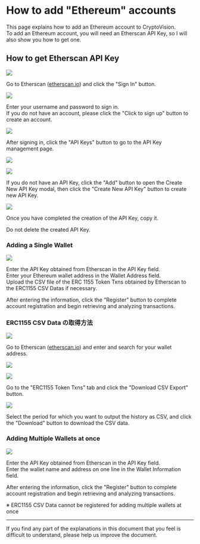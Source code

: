 # How to add "Ethereum" accounts

This page explains how to add an Ethereum account to CryptoVision.  
To add an Ethereum account, you will need an Etherscan API Key, so I will also show you how to get one.

## How to get Etherscan API Key

![](../assets/img/etherscan-apikey-1.jpg)

Go to Etherscan ([etherscan.io](https://etherscan.io)) and click the "Sign In" button.

![](../assets/img/etherscan-apikey-2.jpg)

Enter your username and password to sign in.  
If you do not have an account, please click the "Click to sign up" button to create an account.

![](../assets/img/etherscan-apikey-3.jpg)

After signing in, click the "API Keys" button to go to the API Key management page.

![](../assets/img/etherscan-apikey-4.jpg)

![](../assets/img/etherscan-apikey-5.jpg)

If you do not have an API Key, click the "Add" button to open the Create New API Key modal, then click the "Create New API Key" button to create new API Key.

![](../assets/img/etherscan-apikey-6.jpg)

Once you have completed the creation of the API Key, copy it.

Do not delete the created API Key.

### Adding a Single Wallet

![](../assets/img/account-chain-ethereum-1.jpg)

Enter the API Key obtained from Etherscan in the API Key field.  
Enter your Ethereum wallet address in the Wallet Address field.  
Upload the CSV file of the ERC 1155 Token Txns obtained by Etherscan to the ERC1155 CSV Datas if necessary.

After entering the information, click the "Register" button to complete account registration and begin retrieving and analyzing transactions.

### ERC1155 CSV Data の取得方法

![](../assets/img/account-chain-ethereum-3.jpg)

Go to Etherscan ([etherscan.io](https://etherscan.io)) and enter and search for your wallet address.

![](../assets/img/account-chain-ethereum-4.jpg)

![](../assets/img/account-chain-ethereum-5.jpg)

Go to the "ERC1155 Token Txns" tab and click the "Download CSV Export" button.

![](../assets/img/account-chain-ethereum-6.jpg)

Select the period for which you want to output the history as CSV, and click the "Download" button to download the CSV data.

### Adding Multiple Wallets at once

![](../assets/img/account-chain-ethereum-2.jpg)

Enter the API Key obtained from Etherscan in the API Key field.  
Enter the wallet name and address on one line in the Wallet Information field.

After entering the information, click the "Register" button to complete account registration and begin retrieving and analyzing transactions.

※ ERC1155 CSV Data cannot be registered for adding multiple wallets at once

---

If you find any part of the explanations in this document that you feel is difficult to understand, please help us improve the document.
